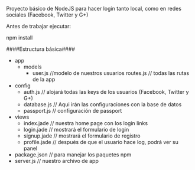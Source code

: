 Proyecto básico de NodeJS para hacer login tanto local, como en redes sociales (Facebook, Twitter y G+)

Antes de trabajar ejecutar:

npm install

####Estructura básica####

- app
	- models
		- user.js //modelo de nuestros usuarios
	routes.js // todas las rutas de la app
- config
	- auth.js // alojará todas las keys de los usuarios (Facebook, Twitter y G+)
	- database.js // Aqui irán las configuraciones con la base de datos
	- passport.js // configuración de passport
- views
	- index.jade // nuestra home page con los login links
	- login.jade // mostrará el formulario de login
	- signup.jade // mostrará el formulario de registro
	- profile.jade // después de que el usuario hace log, podrá ver su panel
- package.json // para manejar los paquetes npm
- server.js // nuestro archivo de app

